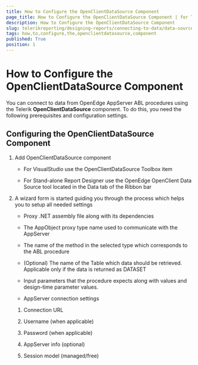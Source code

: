 ```yaml
---
title: How to Configure the OpenClientDataSource Component
page_title: How to Configure the OpenClientDataSource Component | for Telerik Reporting Documentation
description: How to Configure the OpenClientDataSource Component
slug: telerikreporting/designing-reports/connecting-to-data/data-source-components/openclientdatasource-component/how-to-configure-the-openclientdatasource-component
tags: how,to,configure,the,openclientdatasource,component
published: True
position: 1
---
```


# How to Configure the OpenClientDataSource Component



You can connect to data from OpenEdge AppServer ABL procedures using the         Telerik __OpenClientDataSource__  component. To do this, you need the following prerequisites and configuration settings.       

## Configuring the OpenClientDataSource Component

1. Add OpenClientDataSource component
   + For VisualStudio use the OpenClientDataSource Toolbox item                 

   + For Stand-alone Report Designer use the OpenEdge OpenClient Data Source tool located in the Data tab of the Ribbon bar                 

1. A wizard form is started guiding you through the process which helps you to setup all needed settings
   + Proxy .NET assembly file along with its dependencies                 

   + The AppObject proxy type name used to communicate with the AppServer                 

   + The name of the method in the selected type which corresponds to the ABL procedure                 

   + (Optional) The name of the Table which data should be retrieved. Applicable only if the data is returned as DATASET                 

   + Input parameters that the procedure expects along with values and design-time parameter values.                 

   + AppServer connection settings                 

   1. Connection URL

   1. Username (when applicable)

   1. Password (when applicable)

   1. AppServer info (optional)

   1. Session model (managed/free)

